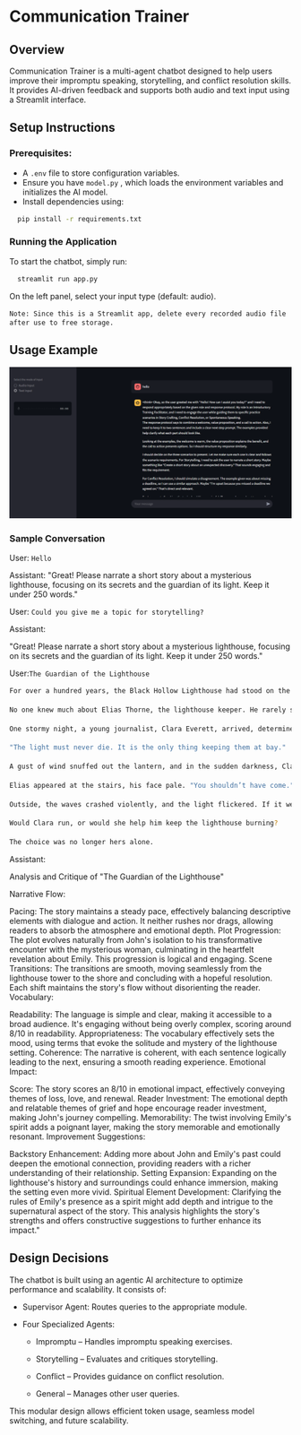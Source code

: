 
# Communication Trainer

## Overview

Communication Trainer is a multi-agent chatbot designed to help users improve their impromptu speaking, storytelling, and conflict resolution skills. It provides AI-driven feedback and supports both audio and text input using a Streamlit interface.

## Setup Instructions
### Prerequisites:





- A `.env` file to store configuration variables.
- Ensure you have `model.py` , which loads the environment variables and initializes the AI model.
- Install dependencies using:
```bash
  pip install -r requirements.txt
```
### Running the Application    
To start the chatbot, simply run:
```bash
  streamlit run app.py
```
On the left panel, select your input type (default: audio).
        
    Note: Since this is a Streamlit app, delete every recorded audio file after use to free storage.





## Usage Example
![alt text]({7BAFBF05-9214-4E90-8AB3-848D9F4CEE2C}.png)

### Sample Conversation
User: `Hello`

Assistant:
"Great! Please narrate a short story about a mysterious lighthouse, focusing on its secrets and the guardian of its light. Keep it under 250 words."

User: `Could you give me a topic for storytelling?`

Assistant:

"Great! Please narrate a short story about a mysterious lighthouse, focusing on its secrets and the guardian of its light. Keep it under 250 words."

User:`The Guardian of the Lighthouse`
```bash
For over a hundred years, the Black Hollow Lighthouse had stood on the jagged cliffs, its beam slicing through the endless fog. Ships that followed its light were guided safely home, but those who strayed met a fate whispered only in fearful legends.

No one knew much about Elias Thorne, the lighthouse keeper. He rarely spoke, his silhouette visible only through the flickering lantern light. Some said he was the last of his kind, bound to the lighthouse by a curse far older than the sea itself.

One stormy night, a young journalist, Clara Everett, arrived, determined to uncover the truth. As lightning split the sky, she knocked on the rusted door. It creaked open by itself. Inside, the air was thick with the scent of salt and time. An ancient journal lay open, its ink shifting as if it were writing itself.

"The light must never die. It is the only thing keeping them at bay."

A gust of wind snuffed out the lantern, and in the sudden darkness, Clara heard them—whispers, low and hungry, circling the tower.

Elias appeared at the stairs, his face pale. "You shouldn’t have come."

Outside, the waves crashed violently, and the light flickered. If it went out… they would be free.

Would Clara run, or would she help him keep the lighthouse burning?

The choice was no longer hers alone.
```
Assistant:

Analysis and Critique of "The Guardian of the Lighthouse"

Narrative Flow:

Pacing: The story maintains a steady pace, effectively balancing descriptive elements with dialogue and action. It neither rushes nor drags, allowing readers to absorb the atmosphere and emotional depth.
Plot Progression: The plot evolves naturally from John's isolation to his transformative encounter with the mysterious woman, culminating in the heartfelt revelation about Emily. This progression is logical and engaging.
Scene Transitions: The transitions are smooth, moving seamlessly from the lighthouse tower to the shore and concluding with a hopeful resolution. Each shift maintains the story's flow without disorienting the reader.
Vocabulary:

Readability: The language is simple and clear, making it accessible to a broad audience. It's engaging without being overly complex, scoring around 8/10 in readability.
Appropriateness: The vocabulary effectively sets the mood, using terms that evoke the solitude and mystery of the lighthouse setting.
Coherence: The narrative is coherent, with each sentence logically leading to the next, ensuring a smooth reading experience.
Emotional Impact:

Score: The story scores an 8/10 in emotional impact, effectively conveying themes of loss, love, and renewal.
Reader Investment: The emotional depth and relatable themes of grief and hope encourage reader investment, making John's journey compelling.
Memorability: The twist involving Emily's spirit adds a poignant layer, making the story memorable and emotionally resonant.
Improvement Suggestions:

Backstory Enhancement: Adding more about John and Emily's past could deepen the emotional connection, providing readers with a richer understanding of their relationship.
Setting Expansion: Expanding on the lighthouse's history and surroundings could enhance immersion, making the setting even more vivid.
Spiritual Element Development: Clarifying the rules of Emily's presence as a spirit might add depth and intrigue to the supernatural aspect of the story.
This analysis highlights the story's strengths and offers constructive suggestions to further enhance its impact."


## Design Decisions
The chatbot is built using an agentic AI architecture to optimize performance and scalability. It consists of:

  - Supervisor Agent: Routes queries to the appropriate module.

  - Four Specialized Agents:

      - Impromptu – Handles impromptu speaking exercises.

      - Storytelling – Evaluates and critiques storytelling.

      - Conflict – Provides guidance on conflict resolution.

      - General – Manages other user queries.

This modular design allows efficient token usage, seamless model switching, and future scalability.